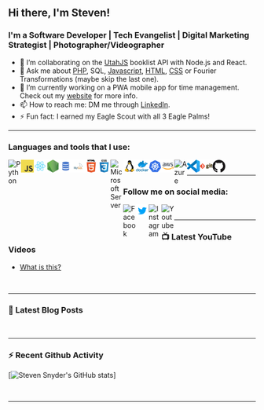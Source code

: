 ## Hi there, I'm Steven!

### I'm a Software Developer | Tech Evangelist | Digital Marketing Strategist | Photographer/Videographer

<!--
**SnyderS28/SnyderS28** is a ✨ _special_ ✨ repository because its `README.md` (this file) appears on your GitHub profile.

Here are some ideas to get you started:
-->

- 👯 I’m collaborating on the <a href="https://github.com/UtahJS">UtahJS</a> booklist API with Node.js and React.
- 💬 Ask me about <a href="https://www.php.net/">PHP</a>, SQL, <a href="https://developer.mozilla.org/en-US/docs/Web/JavaScript">Javascript</a>, <a href="https://developer.mozilla.org/en-US/docs/Web/HTML">HTML</a>, <a href="https://developer.mozilla.org/en-US/docs/Web/CSS">CSS</a> or Fourier Transformations (maybe skip the last one).
- 🔭 I’m currently working on a PWA mobile app for time management. Check out my <a href="https://seeds2deeds.com">website</a> for more info.
- 📫 How to reach me: DM me through <a href="https://www.linkedin.com/in/stevensnyder1/">LinkedIn</a>.
- ⚡ Fun fact: I earned my Eagle Scout with all 3 Eagle Palms!
    <!-- - 👋 -->
    <!-- - 🤔 I’m looking for help with ... -->
    <!-- - 🌱 I’m currently learning ... -->
    <!-- - 😄 Pronouns: ... -->
  <br />

---

### Languages and tools that I use:

[<img align="left" alt="Python" width="26px" src="https://raw.githubusercontent.com/jmnote/z-icons/master/svg/python.svg" />][github]
[<img align="left" alt="JavaScript" width="26px" src="https://raw.githubusercontent.com/github/explore/80688e429a7d4ef2fca1e82350fe8e3517d3494d/topics/javascript/javascript.png" />][github]
[<img align="left" alt="React" width="26px" src="https://raw.githubusercontent.com/github/explore/80688e429a7d4ef2fca1e82350fe8e3517d3494d/topics/react/react.png" />][github]
[<img align="left" alt="Node.js" width="26px" src="https://raw.githubusercontent.com/github/explore/80688e429a7d4ef2fca1e82350fe8e3517d3494d/topics/nodejs/nodejs.png" />][github]
[<img align="left" alt="SQL" width="26px" src="https://raw.githubusercontent.com/github/explore/80688e429a7d4ef2fca1e82350fe8e3517d3494d/topics/sql/sql.png" />][github]
[<img align="left" alt="MySQL" width="26px" src="https://raw.githubusercontent.com/github/explore/80688e429a7d4ef2fca1e82350fe8e3517d3494d/topics/mysql/mysql.png" />][github]
[<img align="left" alt="HTML5" width="26px" src="https://raw.githubusercontent.com/github/explore/80688e429a7d4ef2fca1e82350fe8e3517d3494d/topics/html/html.png" />][github]
[<img align="left" alt="CSS3" width="26px" src="https://raw.githubusercontent.com/github/explore/80688e429a7d4ef2fca1e82350fe8e3517d3494d/topics/css/css.png" />][github]
[<img align="left" alt="Microsoft Server" width="26px" src="https://github.com/amido/azure-vector-icons/blob/master/renders/server-rack.png" />][github]
[<img align="left" alt="Linux" width="26px" src="https://raw.githubusercontent.com/github/explore/80688e429a7d4ef2fca1e82350fe8e3517d3494d/topics/linux/linux.png" />][github]
[<img align="left" alt="Docker" width="26px" src="https://raw.githubusercontent.com/github/explore/80688e429a7d4ef2fca1e82350fe8e3517d3494d/topics/docker/docker.png" />][github]
[<img align="left" alt="Kubernetes" width="26px" src="https://raw.githubusercontent.com/github/explore/80688e429a7d4ef2fca1e82350fe8e3517d3494d/topics/kubernetes/kubernetes.png" />][github]
[<img align="left" alt="AWS" width="26px" src="https://raw.githubusercontent.com/github/explore/fbceb94436312b6dacde68d122a5b9c7d11f9524/topics/aws/aws.png" />][github]
[<img align="left" alt="Azure" width="26px" src="https://github.com/amido/azure-vector-icons/blob/master/renders/microsoft-azure.png" />][github]
[<img align="left" alt="Visual Studio Code" width="26px" src="https://raw.githubusercontent.com/github/explore/80688e429a7d4ef2fca1e82350fe8e3517d3494d/topics/visual-studio-code/visual-studio-code.png" />][github]
[<img align="left" alt="Git" width="26px" src="https://raw.githubusercontent.com/github/explore/80688e429a7d4ef2fca1e82350fe8e3517d3494d/topics/git/git.png" />][github]
[<img align="left" alt="GitHub" width="26px" src="https://raw.githubusercontent.com/github/explore/78df643247d429f6cc873026c0622819ad797942/topics/github/github.png" />][github]

<br />

---

### Follow me on social media:

[<img align="left" alt="Facebook" width="26px" src="https://upload.wikimedia.org/wikipedia/commons/1/1b/Facebook_icon.svg" />][facebook]
[<img align="left" alt="Twitter" width="26px" src="https://raw.githubusercontent.com/github/explore/80688e429a7d4ef2fca1e82350fe8e3517d3494d/topics/twitter/twitter.png" />][twitter]
[<img align="left" alt="Instagram" width="26px" src="https://upload.wikimedia.org/wikipedia/commons/a/a5/Instagram_icon.png" />][instagram]
[<img align="left" alt="Youtube" width="26px" src="https://upload.wikimedia.org/wikipedia/commons/e/e1/Logo_of_YouTube_%282015-2017%29.svg" />][youtube]

<br />

---

### 📺 Latest YouTube Videos

<!-- YOUTUBE:START -->

- [What is this?](https://www.youtube.com/watch?v=m4rycC9WcV4)
<!-- YOUTUBE:END -->

<br />

---

### 📕 Latest Blog Posts

<!-- BLOG-POST-LIST:START -->
<!-- BLOG-POST-LIST:END -->

<br />

---

### :zap: Recent Github Activity

[![Steven Snyder's GitHub stats](https://github-readme-stats.vercel.app/api?username=SnyderS28)]

<br />

---

[website]: https://seeds2deeds.com
[facebook]: https://www.facebook.com/settings?tab=account&section=username
[twitter]: https://twitter.com/StevensTips
[youtube]: https://www.youtube.com/channel/UCmzNYvpP5cd1J0N6yXgMS3w
[instagram]: https://www.instagram.com/steven.snyder.7906/
[linkedin]: https://www.linkedin.com/in/stevensnyder1/
[utahjs]: https://github.com/UtahJS
[php]: https://www.php.net/
[github]: https://github.com/SnyderS28
